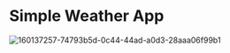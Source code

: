 # Simple Weather App

![160137257-74793b5d-0c44-44ad-a0d3-28aaa06f99b1](https://user-images.githubusercontent.com/63847876/165778307-92efc96a-5e78-4b53-b1ff-f9eaffc77b89.png)

